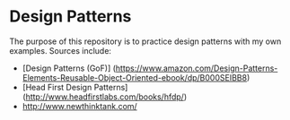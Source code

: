 # Design Patterns
The purpose of this repository is to practice design patterns with my own examples. Sources include:
- [Design Patterns (GoF)] (https://www.amazon.com/Design-Patterns-Elements-Reusable-Object-Oriented-ebook/dp/B000SEIBB8)
- [Head First Design Patterns] (http://www.headfirstlabs.com/books/hfdp/)
- http://www.newthinktank.com/


